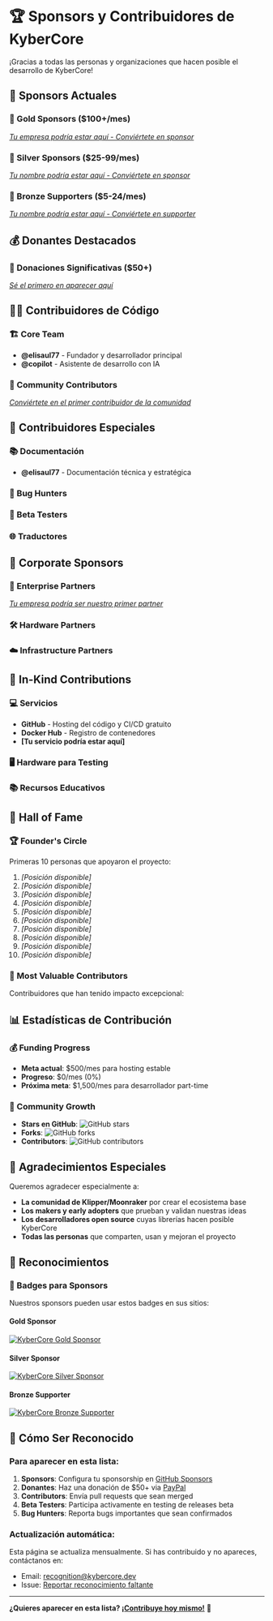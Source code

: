 # 🏆 Sponsors y Contribuidores de KyberCore

¡Gracias a todas las personas y organizaciones que hacen posible el desarrollo de KyberCore!

## 🌟 Sponsors Actuales

### 🥇 Gold Sponsors ($100+/mes)
<!-- 
Patrocinadores de nivel oro aparecerán aquí.
Para convertirte en sponsor: https://github.com/sponsors/elisaul77
-->

*[Tu empresa podría estar aquí - Conviértete en sponsor](https://github.com/sponsors/elisaul77)*

### 🥈 Silver Sponsors ($25-99/mes)
<!-- 
Patrocinadores de nivel plata aparecerán aquí.
-->

*[Tu nombre podría estar aquí - Conviértete en sponsor](https://github.com/sponsors/elisaul77)*

### 🥉 Bronze Supporters ($5-24/mes)
<!-- 
Supporters de nivel bronce aparecerán aquí.
-->

*[Tu nombre podría estar aquí - Conviértete en supporter](https://github.com/sponsors/elisaul77)*

## 💰 Donantes Destacados

### 🎯 Donaciones Significativas ($50+)
<!-- 
Donantes únicos con contribuciones significativas aparecerán aquí.
-->

*[Sé el primero en aparecer aquí](https://paypal.me/eflorezp)*

## 👨‍💻 Contribuidores de Código

### 🏗️ Core Team
- **@elisaul77** - Fundador y desarrollador principal
- **@copilot** - Asistente de desarrollo con IA

### 🤝 Community Contributors
<!-- 
Los contribuidores de la comunidad aparecerán aquí automáticamente
cuando se fusionen sus pull requests.
-->

*[Conviértete en el primer contribuidor de la comunidad](CONTRIBUTING.md)*

## 🎨 Contribuidores Especiales

### 📚 Documentación
- **@elisaul77** - Documentación técnica y estratégica

### 🐛 Bug Hunters
<!-- 
Personas que han reportado bugs importantes aparecerán aquí.
-->

### 🧪 Beta Testers
<!-- 
Beta testers que han validado nuevas funcionalidades aparecerán aquí.
-->

### 🌐 Traductores
<!-- 
Contribuidores de traducciones aparecerán aquí.
-->

## 🏢 Corporate Sponsors

### 🌟 Enterprise Partners
<!-- 
Partners empresariales aparecerán aquí.
Para partnership empresarial: partnerships@kybercore.dev
-->

*[Tu empresa podría ser nuestro primer partner](mailto:partnerships@kybercore.dev)*

### 🛠️ Hardware Partners
<!-- 
Empresas que proveen hardware para testing aparecerán aquí.
-->

### ☁️ Infrastructure Partners
<!-- 
Proveedores de servicios de infraestructura aparecerán aquí.
-->

## 🎁 In-Kind Contributions

### 💻 Servicios
- **GitHub** - Hosting del código y CI/CD gratuito
- **Docker Hub** - Registro de contenedores
- **[Tu servicio podría estar aquí]**

### 🖥️ Hardware para Testing
<!-- 
Donaciones de hardware para testing aparecerán aquí.
-->

### 📚 Recursos Educativos
<!-- 
Contribuciones de contenido educativo aparecerán aquí.
-->

## 🎯 Hall of Fame

### 🏆 Founder's Circle
Primeras 10 personas que apoyaron el proyecto:

1. *[Posición disponible]*
2. *[Posición disponible]*
3. *[Posición disponible]*
4. *[Posición disponible]*
5. *[Posición disponible]*
6. *[Posición disponible]*
7. *[Posición disponible]*
8. *[Posición disponible]*
9. *[Posición disponible]*
10. *[Posición disponible]*

### 🌟 Most Valuable Contributors
Contribuidores que han tenido impacto excepcional:

<!-- 
MVPs serán añadidos aquí basándose en contribuciones excepcionales.
-->

## 📊 Estadísticas de Contribución

### 💰 Funding Progress
- **Meta actual**: $500/mes para hosting estable
- **Progreso**: $0/mes (0%)
- **Próxima meta**: $1,500/mes para desarrollador part-time

### 👥 Community Growth
- **Stars en GitHub**: ![GitHub stars](https://img.shields.io/github/stars/elisaul77/kybercore)
- **Forks**: ![GitHub forks](https://img.shields.io/github/forks/elisaul77/kybercore)
- **Contributors**: ![GitHub contributors](https://img.shields.io/github/contributors/elisaul77/kybercore)

## 🙏 Agradecimientos Especiales

Queremos agradecer especialmente a:

- **La comunidad de Klipper/Moonraker** por crear el ecosistema base
- **Los makers y early adopters** que prueban y validan nuestras ideas
- **Los desarrolladores open source** cuyas librerías hacen posible KyberCore
- **Todas las personas** que comparten, usan y mejoran el proyecto

## 🎉 Reconocimientos

### 🏅 Badges para Sponsors
Nuestros sponsors pueden usar estos badges en sus sitios:

#### Gold Sponsor
[![KyberCore Gold Sponsor](https://img.shields.io/badge/KyberCore-Gold%20Sponsor-gold?style=for-the-badge)](https://github.com/sponsors/elisaul77)

#### Silver Sponsor
[![KyberCore Silver Sponsor](https://img.shields.io/badge/KyberCore-Silver%20Sponsor-silver?style=for-the-badge)](https://github.com/sponsors/elisaul77)

#### Bronze Supporter
[![KyberCore Bronze Supporter](https://img.shields.io/badge/KyberCore-Bronze%20Supporter-cd7f32?style=for-the-badge)](https://github.com/sponsors/elisaul77)

## 💖 Cómo Ser Reconocido

### Para aparecer en esta lista:
1. **Sponsors**: Configura tu sponsorship en [GitHub Sponsors](https://github.com/sponsors/elisaul77)
2. **Donantes**: Haz una donación de $50+ via [PayPal](https://paypal.me/eflorezp)
3. **Contributors**: Envía pull requests que sean merged
4. **Beta Testers**: Participa activamente en testing de releases beta
5. **Bug Hunters**: Reporta bugs importantes que sean confirmados

### Actualización automática:
Esta página se actualiza mensualmente. Si has contribuido y no apareces, contáctanos en:
- Email: recognition@kybercore.dev
- Issue: [Reportar reconocimiento faltante](https://github.com/elisaul77/kybercore/issues/new?title=Reconocimiento%20faltante)

---

**¿Quieres aparecer en esta lista? [¡Contribuye hoy mismo!](CONTRIBUTING.md)** 🚀
